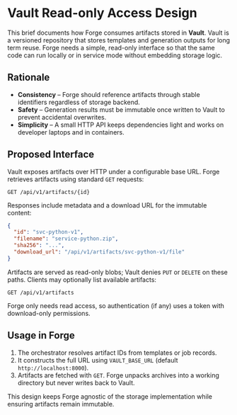 # Vault Read-only Access Design

This brief documents how Forge consumes artifacts stored in **Vault**. Vault is a versioned repository that stores templates and generation outputs for long term reuse. Forge needs a simple, read-only interface so that the same code can run locally or in service mode without embedding storage logic.

## Rationale

- **Consistency** – Forge should reference artifacts through stable identifiers regardless of storage backend.
- **Safety** – Generation results must be immutable once written to Vault to prevent accidental overwrites.
- **Simplicity** – A small HTTP API keeps dependencies light and works on developer laptops and in containers.

## Proposed Interface

Vault exposes artifacts over HTTP under a configurable base URL. Forge retrieves artifacts using standard `GET` requests:

```
GET /api/v1/artifacts/{id}
```

Responses include metadata and a download URL for the immutable content:

```json
{
  "id": "svc-python-v1",
  "filename": "service-python.zip",
  "sha256": "...",
  "download_url": "/api/v1/artifacts/svc-python-v1/file"
}
```

Artifacts are served as read-only blobs; Vault denies `PUT` or `DELETE` on these paths. Clients may optionally list available artifacts:

```
GET /api/v1/artifacts
```

Forge only needs read access, so authentication (if any) uses a token with download-only permissions.

## Usage in Forge

1. The orchestrator resolves artifact IDs from templates or job records.
2. It constructs the full URL using `VAULT_BASE_URL` (default `http://localhost:8000`).
3. Artifacts are fetched with `GET`. Forge unpacks archives into a working directory but never writes back to Vault.

This design keeps Forge agnostic of the storage implementation while ensuring artifacts remain immutable.
